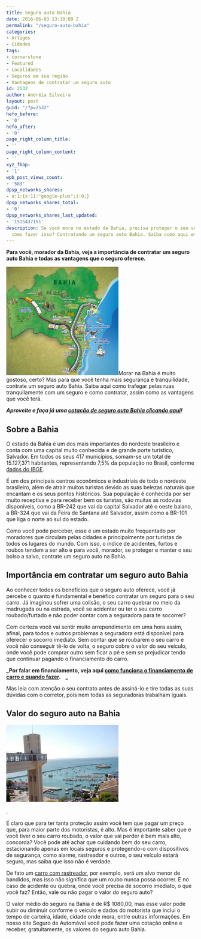 ```yaml
---
title: Seguro auto Bahia
date: 2016-06-03 13:18:09 Z
permalink: "/seguro-auto-bahia"
categories:
- Artigos
- Cidades
tags:
- cornerstone
- Featured
- Localidades
- Seguros em sua região
- Vantagens de contratar um seguro auto
id: 2532
author: Andréia Silveira
layout: post
guid: "/?p=2532"
hefo_before:
- '0'
hefo_after:
- '0'
page_right_column_title:
- ''
page_right_column_content:
- ''
xyz_fbap:
- '1'
wpb_post_views_count:
- '583'
dpsp_networks_shares:
- a:1:{s:11:"google-plus";i:0;}
dpsp_networks_shares_total:
- '0'
dpsp_networks_shares_last_updated:
- '1515437151'
description: Se você mora no estado da Bahia, precisa proteger o seu veículo e sabe
  como fazer isso? Contratando um seguro auto Bahia. Saiba como aqui em nosso artigo!
---
```


**Para você, morador da Bahia, veja a importância de contratar um seguro auto Bahia e todas as vantagens que o seguro oferece.**

<a href="/wp-content/uploads/2016/06/Seguro-auto-Bahia.jpg" rel="attachment wp-att-2533"><img class="alignleft wp-image-2533 size-medium" title="Seguro auto Bahia" src="/wp-content/uploads/2016/06/Seguro-auto-Bahia-300x289.jpg" alt="Seguro auto Bahia" width="300" height="289" /></a>Morar na Bahia é muito gostoso, certo? Mas para que você tenha mais segurança e tranquilidade, contrate um seguro auto Bahia. Saiba aqui como trafegar pelas ruas tranquilamente com um seguro e como contratar, assim como as vantagens que você terá.

_**Aproveite e faça já uma <a href="http://melhor.segurodeautomovel.org/" target="_blank">cotação de seguro auto Bahia clicando aqui</a>!**_

## Sobre a Bahia

O estado da Bahia é um dos mais importantes do nordeste brasileiro e conta com uma capital muito conhecida e de grande porte turístico, Salvador. Em todos os seus 417 municípios, somam-se um total de 15.127,371 habitantes, representando 7,5% da população no Brasil, conforme <a href="http://atarde.uol.com.br/brasil/noticias/ibge-brasil-tem-202768562-habitantes-ba-passa-de-15-mi-1618030" target="_blank">dados do IBGE</a>.

É um dos principais centros econômicos e industriais de todo o nordeste brasileiro, além de atrair muitos turistas devido as suas belezas naturais que encantam e os seus pontos históricos. Sua população é conhecida por ser muito receptiva e para receber bem os turistas, são muitas as rodovias disponíveis, como a BR-242 que vai da capital Salvador até o oeste baiano, a BR-324 que vai da Feira de Santana até Salvador, assim como a BR-101 que liga o norte ao sul do estado.

Como você pode perceber, esse é um estado muito frequentado por moradores que circulam pelas cidades e principalmente por turistas de todos os lugares do mundo. Com isso, o índice de acidentes, furtos e roubos tendem a ser alto e para você, morador, se proteger e manter o seu bolso a salvo, contrate um seguro auto na Bahia.

## Importância em contratar um seguro auto Bahia

Ao conhecer todos os benefícios que o seguro auto oferece, você já percebe o quanto é fundamental e benéfico contratar um seguro para o seu carro. Já imaginou sofrer uma colisão, o seu carro quebrar no meio da madrugada ou na estrada, você se acidentar ou ter o seu carro roubado/furtado e não poder contar com a seguradora para te socorrer?

Com certeza você vai sentir muito arrependimento em uma hora assim, afinal, para todos e outros problemas a seguradora está disponível para oferecer o socorro imediato. Sem contar que se roubarem o seu carro e você não conseguir tê-lo de volta, o seguro cobre o valor do seu veículo, onde você pode comprar outro sem ficar a pé e sem se prejudicar tendo que continuar pagando o financiamento do carro.

**_Por falar em financiamento, veja aqui <a href="/financiamento-de-carro-como-funciona-e-quando-fazer/" target="_blank">como funciona o financiamento de carro e quando fazer</a>.    _** 

Mas leia com atenção o seu contrato antes de assiná-lo e tire todas as suas dúvidas com o corretor, pois nem todas as seguradoras trabalham iguais.

## Valor do seguro auto na Bahia

<div id="attachment_2534"  class="wp-caption alignleft">
  <a href="/wp-content/uploads/2016/06/Seguro-auto-Bahia2.jpg" rel="attachment wp-att-2534"><img class="wp-image-2534 size-medium" title="Seguro auto Bahia" src="/wp-content/uploads/2016/06/Seguro-auto-Bahia2-300x205.jpg" alt="Seguro auto Bahia" width="300" height="205" /></a>
  
  <p class="wp-caption-text">
    .
  </p>
</div>

É claro que para ter tanta proteção assim você tem que pagar um preço que, para maior parte dos motoristas, é alto. Mas é importante saber que e você tiver o seu carro roubado, o valor que vai perder é bem mais alto, concorda? Você pode até achar que cuidando bem do seu carro, estacionando apenas em locais seguros e protegendo-o com dispositivos de segurança, como alarme, rastreador e outros, o seu veículo estará seguro, mas saiba que isso não é verdade.

De fato um <a href="/rastreador-carro" target="_blank">carro com rastreador</a>, por exemplo, será um alvo menor de bandidos, mas isso não significa que um roubo nunca possa ocorrer. E no caso de acidente ou quebra, onde você precisa de socorro imediato, o que você faz? Então, vale ou não pagar o valor do seguro auto?

O valor médio do seguro na Bahia é de R$ 1080,00, mas esse valor pode subir ou diminuir conforme o veículo e dados do motorista que inclui o tempo de carteira, idade, cidade onde mora, entre outras informações. Em nosso site Seguro de Automóvel você pode fazer uma cotação online e receber, gratuitamente, os valores do seguro auto Bahia.